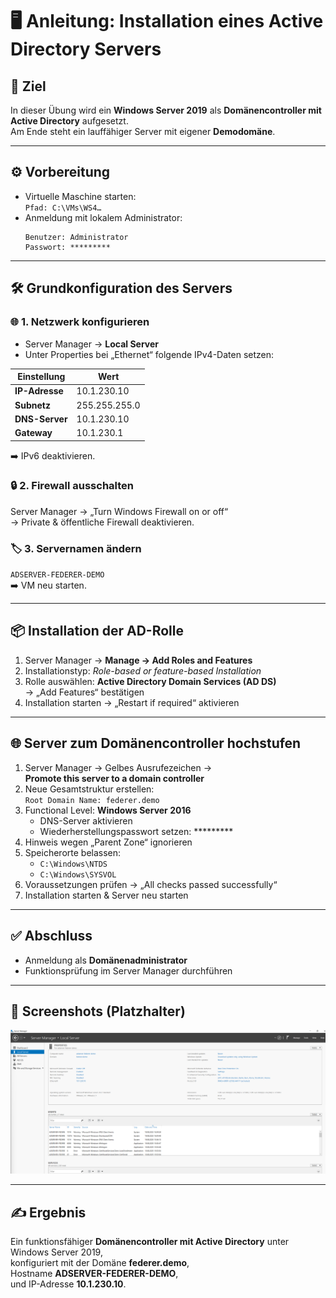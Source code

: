 # 🖥️ Anleitung: Installation eines Active Directory Servers

## 🎯 Ziel
In dieser Übung wird ein **Windows Server 2019** als **Domänencontroller mit Active Directory** aufgesetzt.  
Am Ende steht ein lauffähiger Server mit eigener **Demodomäne**.

---

## ⚙️ Vorbereitung
- Virtuelle Maschine starten:  
  `Pfad: C:\VMs\WS4…`
- Anmeldung mit lokalem Administrator:  
  ```
  Benutzer: Administrator
  Passwort: *********
  ```

---

## 🛠️ Grundkonfiguration des Servers

### 🌐 1. Netzwerk konfigurieren
- Server Manager → **Local Server**
- Unter Properties bei „Ethernet“ folgende IPv4-Daten setzen:

| Einstellung    | Wert          |
|----------------|---------------|
| **IP-Adresse** | 10.1.230.10   |
| **Subnetz**    | 255.255.255.0 |
| **DNS-Server** | 10.1.230.10   |
| **Gateway**    | 10.1.230.1    |

➡️ IPv6 deaktivieren.

### 🔒 2. Firewall ausschalten
Server Manager → „Turn Windows Firewall on or off“  
→ Private & öffentliche Firewall deaktivieren.

### 🏷️ 3. Servernamen ändern
`ADSERVER-FEDERER-DEMO`  
➡️ VM neu starten.

---

## 📦 Installation der AD-Rolle
1. Server Manager → **Manage → Add Roles and Features**
2. Installationstyp: *Role-based or feature-based Installation*
3. Rolle auswählen: **Active Directory Domain Services (AD DS)**  
   → „Add Features“ bestätigen
4. Installation starten → „Restart if required“ aktivieren

---

## 🌐 Server zum Domänencontroller hochstufen
1. Server Manager → Gelbes Ausrufezeichen →  
   **Promote this server to a domain controller**
2. Neue Gesamtstruktur erstellen:  
   `Root Domain Name: federer.demo`
3. Functional Level: **Windows Server 2016**
   - DNS-Server aktivieren  
   - Wiederherstellungspasswort setzen: *********
4. Hinweis wegen „Parent Zone“ ignorieren
5. Speicherorte belassen:  
   - `C:\Windows\NTDS`  
   - `C:\Windows\SYSVOL`
6. Voraussetzungen prüfen → „All checks passed successfully“
7. Installation starten & Server neu starten

---

## ✅ Abschluss
- Anmeldung als **Domänenadministrator**
- Funktionsprüfung im Server Manager durchführen

---

## 📸 Screenshots (Platzhalter)
 ![Mein Screenshot](./image.png)


---

## ✍️ Ergebnis
Ein funktionsfähiger **Domänencontroller mit Active Directory** unter Windows Server 2019,  
konfiguriert mit der Domäne **federer.demo**,  
Hostname **ADSERVER-FEDERER-DEMO**,  
und IP-Adresse **10.1.230.10**.
